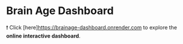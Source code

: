 # Brain Age Dashboard

:heavy_exclamation_mark: Click [here]https://brainage-dashboard.onrender.com to explore the **online interactive dashboard**.
